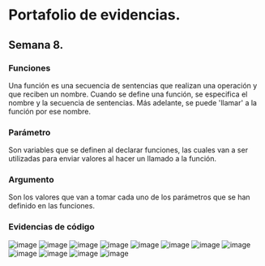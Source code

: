# Portafolio de evidencias.

## Semana 8.

### Funciones

Una función es una secuencia de sentencias que realizan una operación y que reciben un nombre. Cuando se define una función, se especifica el nombre y la secuencia de sentencias. Más adelante, se puede 'llamar' a la función por ese nombre.

### Parámetro

Son variables que se definen al declarar funciones, las cuales van a ser utilizadas para enviar valores al hacer un llamado a la función.

### Argumento

Son los valores que van a tomar cada uno de los parámetros que se han definido en las funciones.

### Evidencias de código

![image](https://user-images.githubusercontent.com/109565250/187823356-04382a42-fdc7-455f-bd54-64a10f885e2d.png)
![image](https://user-images.githubusercontent.com/109565250/187823367-904b4407-439f-488a-9f20-529c2750509e.png)
![image](https://user-images.githubusercontent.com/109565250/187823370-54cd7979-29ac-47a2-bca1-5e672005c10a.png)
![image](https://user-images.githubusercontent.com/109565250/187823376-90ceea8f-f48c-4d77-accf-5c0f7b2abfb0.png)
![image](https://user-images.githubusercontent.com/109565250/187823388-ccfd769e-441a-4572-be10-6cf179a8d4ee.png)
![image](https://user-images.githubusercontent.com/109565250/187823396-273d9065-0d8f-4ef6-a5c8-bf37dbacd4d8.png)
![image](https://user-images.githubusercontent.com/109565250/187823401-0465ee94-222c-47c2-b20f-8d99d2c009b6.png)
![image](https://user-images.githubusercontent.com/109565250/187823406-df7cd1c6-1b7c-4fe2-90d0-4e3fb0b07f2d.png)
![image](https://user-images.githubusercontent.com/109565250/187823413-f0d8c8db-00c6-4eb4-9430-a8454b8d405e.png)
![image](https://user-images.githubusercontent.com/109565250/187823419-f5dc6393-3c0e-4897-9e2b-bcafae1b4a53.png)
![image](https://user-images.githubusercontent.com/109565250/187823426-e5af49fc-4d2d-4b6b-a53f-06801b6fb4d6.png)
![image](https://user-images.githubusercontent.com/109565250/187823434-49679b06-0675-400d-b782-df06dd378f2b.png)
